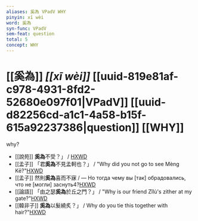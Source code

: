 ```yaml
---
aliases: 奚為 VPadV WHY
pinyin: xī wèi
word: 奚為
syn-func: VPadV
sem-feat: question
total: 5
concept: WHY 
---
```

# [[奚為]] *[[xī wèi]]*  [[uuid-819e81af-c978-4931-8fd2-52680e097f01|VPadV]] [[uuid-d82256cd-a1c1-4a58-b15f-615a92237386|question]] [[WHY]]
why?
 - [[說苑]] **奚為**不受？」 / [HXWD](https://hxwd.org/textview.html?location=CH1a0907_CHANT_004-6a.12)
 - [[孟子]] 「君**奚為**不見孟軻也？」 / "Why did you not go to see Mèng Kē?"[HXWD](https://hxwd.org/textview.html?location=KR1h0001_tls_002-73a.1)
 - [[孟子]] 然則**奚為**喜而不寐 / — Но тогда чему вы [так] обрадовались, что не [могли] заснуть4?[HXWD](https://hxwd.org/textview.html?location=KR1h0001_tls_012-54a.1)
 - [[論語]] 「由之瑟**奚為**於丘之門？」 / "Why is our friend Zǐlù's zither at my gate?"[HXWD](https://hxwd.org/textview.html?location=KR1h0004_tls_011-17a.3)
 - [[韓非子]] **奚為**以髮繞炙？」 / Why do you tie this together with hair?"[HXWD](https://hxwd.org/textview.html?location=KR3c0005_tls_031-69a.6)